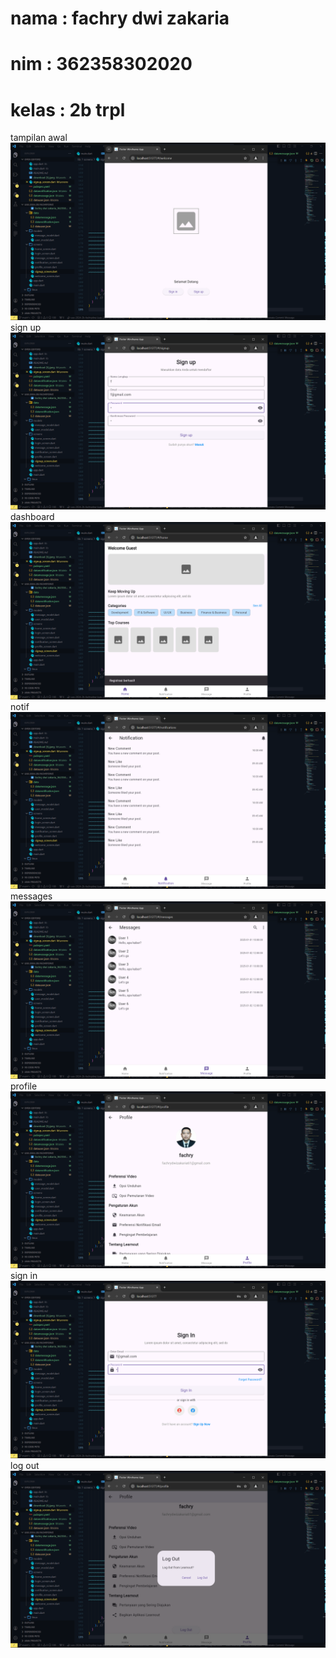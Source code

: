 # nama  : fachry dwi zakaria
# nim   : 362358302020
# kelas : 2b trpl

tampilan awal
![Alt text](<Screenshot (1812).png>)
sign up
![Alt text](<Screenshot (1813).png>)
dashboard
![Alt text](<Screenshot (1814).png>)
notif
![Alt text](<Screenshot (1815).png>)
messages
![Alt text](<Screenshot (1816).png>)
profile
![Alt text](<Screenshot (1817).png>)
sign in
![Alt text](<Screenshot (1818).png>)
log out
![Alt text](<Screenshot (1820).png>)